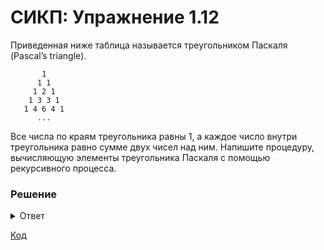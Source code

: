 # СИКП: Упражнение 1.12
Приведенная ниже таблица называется треугольником Паскаля (Pascal’s triangle).

```
       1      
      1 1     
     1 2 1    
    1 3 3 1   
   1 4 6 4 1  
      ...     
```

Все числа по краям треугольника равны 1, а каждое число внутри треугольника равно сумме двух чисел над ним. Напишите процедуру, вычисляющую элементы треугольника Паскаля с помощью рекурсивного процесса.


### Решение

<details> 
<summary>Ответ</summary>

Элемент треуголника определяется двумя числами: номер строки и порядковый номер. Исследовав данный треугольник можно заметить, что:

```
f(n, i) = 1, если n = 0 или i = 0 или n = i, иначе:
f(n, i) = f(n-1, i-1) + f(n-1, i), где n - номер строки, i - порядковый номер
```

</details>

[Код](../../../src/exercise/1/1.12.clj)